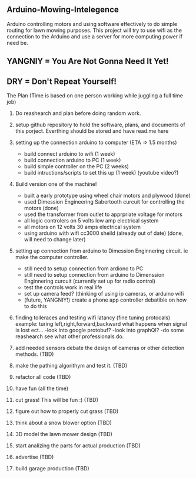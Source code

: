 ## Arduino-Mowing-Intelegence
Arduino controlling motors and using software effectively to do simple routing for lawn mowing purposes. This project will try to use wifi as the connection to the Arduino and use a server for more computing power if need be.

## YANGNIY = You Are Not Gonna Need It Yet!
## DRY = Don't Repeat Yourself!

The Plan (Time is based on one person working while juggling a full time job)

1. Do reashearch and plan before doing random work.

2. setup github repository to hold the software, plans, and documents of this porject. Everthing should be stored and have read.me here

3. setting up the connection arduino to computer (ETA => 1.5 months)
    - build connect arduino to wifi (1 week)
    - build connection arduino to PC (1 week)
    - build simple controller on the PC (2 weeks)
    - build intructions/scripts to set this up (1 week) (youtube video?)
4. Build version one of the machine! 
    - built a early prototype using wheel chair motors and plywood (done)
    - used Dimession Engineering Sabertooth curcuit for controlling the motors (done)
    - used the transformer from outlet to apprpriate voltage for motors
    - all logic controlers on 5 volts low amp electrical system
    - all motors on 12 volts 30 amps electrical system
    - using arduino with wifi cc3000 sheild (already out of date) (done, will need to change later)
5. setting up connection from arduino to Dimession Enginnering circuit. ie make the computer controller.
    - still need to setup connection from ardiono to PC
    - still need to setup connection from arduino to Dimenssion Enginnering curcuit (currently set up for radio control)
    - test the controls work in real life
    - set up camera feed? (thinking of using ip cameras, or arduino wifi 
    - (future, YANGNIY!) create a phone app controller debatible on how to do this
6. finding tolleraces and testing wifi latancy (fine tuning protocals)
    example: turing left,right,forward,backward what happens when signal is lost ect...
    -look into google protobuf?
    -look into graphQI?
    -do some reashearch see what other professionals do.
7. add needed sensors debate the design of cameras or other detection methods. (TBD)
8. make the pathing algorithym and test it. (TBD)
9. refactor all code (TBD)
10. have fun (all the time)
11. cut grass! This will be fun :) (TBD)
12. figure out how to properly cut grass (TBD)
13. think about a snow blower option (TBD)
14. 3D model the lawn mower design (TBD)
15. start analizing the parts for actual production (TBD)
16. advertise (TBD)
17. build garage production (TBD)
